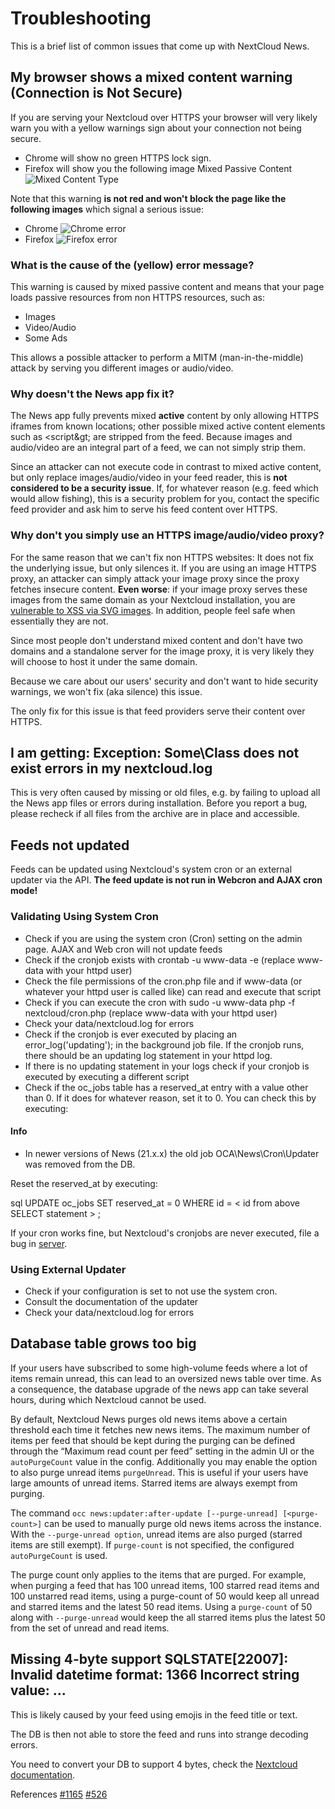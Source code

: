 # Troubleshooting

This is a brief list of common issues that come up with NextCloud News. 

## My browser shows a mixed content warning (Connection is Not Secure)

If you are serving your Nextcloud over HTTPS your browser will very likely warn you with a yellow warnings sign about your connection not being secure.

 * Chrome will show no green HTTPS lock sign. 
 * Firefox will show you the following image Mixed Passive Content ![Mixed Content Type](https://ffp4g1ylyit3jdyti1hqcvtb-wpengine.netdna-ssl.com/security/files/2015/10/mixed-passive-click1-600x221.png)

Note that this warning **is not red and won't block the page like the following images** which signal a serious issue:

 * Chrome ![Chrome error](https://www.inmotionhosting.com/support/images/stories/website/errors/ssl/chrome-self-signed-ssl-warning.png)
 * Firefox ![Firefox error](https://www.howtogeek.com/wp-content/uploads/2014/02/650x367xchrome-mixed-content-https-problem.png.pagespeed.gp+jp+jw+pj+js+rj+rp+rw+ri+cp+md.ic.r_lQiZiq38.png)

### What is the cause of the (yellow) error message?

This warning is caused by mixed passive content and means that your page loads passive resources from non HTTPS resources, such as:

* Images
* Video/Audio
* Some Ads

This allows a possible attacker to perform a MITM (man-in-the-middle) attack by serving you different images or audio/video.

### Why doesn't the News app fix it?

The News app fully prevents mixed **active** content by only allowing HTTPS iframes from known locations; other possible mixed active content elements such as &lt;script\&gt; are stripped from the feed. Because images and audio/video are an integral part of a feed, we can not simply strip them.

Since an attacker can not execute code in contrast to mixed active content, but only replace images/audio/video in your feed reader, this is **not considered to be a security issue**. If, for whatever reason (e.g. feed which would allow fishing), this is a security problem for you, contact the specific feed provider and ask him to serve his feed content over HTTPS.

### Why don't you simply use an HTTPS image/audio/video proxy?


For the same reason that we can't fix non HTTPS websites: It does not fix the underlying issue, but only silences it. If you are using an image HTTPS proxy, an attacker can simply attack your image proxy since the proxy fetches insecure content. **Even worse**: if your image proxy serves these images from the same domain as your Nextcloud installation, you are [vulnerable to XSS via SVG images](https://www.owasp.org/images/0/03/Mario_Heiderich_OWASP_Sweden_The_image_that_called_me.pdf). In addition, people feel safe when essentially they are not.

Since most people don't understand mixed content and don't have two domains and a standalone server for the image proxy, it is very likely they will choose to host it under the same domain.

Because we care about our users' security and don't want to hide security warnings, we won't fix (aka silence) this issue.

The only fix for this issue is that feed providers serve their content over HTTPS.

## I am getting: Exception: Some\Class does not exist errors in my nextcloud.log

This is very often caused by missing or old files, e.g. by failing to upload all the News app files or errors during installation. Before you report a bug, please recheck if all files from the archive are in place and accessible.

## Feeds not updated

Feeds can be updated using Nextcloud's system cron or an external updater via the API. **The feed update is not run in Webcron and AJAX cron mode!**

### Validating Using System Cron

* Check if you are using the system cron (Cron) setting on the admin page. AJAX and Web cron will not update feeds
* Check if the cronjob exists with crontab -u www-data -e (replace www-data with your httpd user)
* Check the file permissions of the cron.php file and if www-data (or whatever your httpd user is called like) can read and execute that script
* Check if you can execute the cron with sudo -u www-data php -f nextcloud/cron.php (replace www-data with your  httpd user)
* Check your data/nextcloud.log for errors
* Check if the cronjob is ever executed by placing an error_log('updating'); in the background job file. If the cronjob runs, there should be an updating log statement in your httpd log.
* If there is no updating statement in your logs check if your cronjob is executed by executing a different script
* Check if the oc_jobs table has a reserved_at entry with a value other than 0. If it does for whatever reason, set it to 0. You can check this by executing:

#### Info

* In newer versions of News (21.x.x) the old job OCA\News\Cron\Updater was removed from the DB.

Reset the reserved_at by executing:

   sql UPDATE oc_jobs SET reserved_at = 0 WHERE id = < id from above SELECT statement > ;

If your cron works fine, but Nextcloud's cronjobs are never executed, file a bug in [server](https://github.com/nextcloud/server/).

### Using External Updater

* Check if your configuration is set to not use the system cron.
* Consult the documentation of the updater
* Check your data/nextcloud.log for errors

## Database table grows too big

If your users have subscribed to some high-volume feeds where a lot of items remain unread, this can lead to an oversized news table over time. As a consequence, the database upgrade of the news app can take several hours, during which Nextcloud cannot be used.

By default, Nextcloud News purges old news items above a certain threshold each time it fetches new news items. The maximum number of items per feed that should be kept during the purging can be defined through the “Maximum read count per feed” setting in the admin UI or the `autoPurgeCount` value in the config. Additionally you may enable the option to also purge unread items `purgeUnread`. This is useful if your users have large amounts of unread items. Starred items are always exempt from purging.

The command `occ news:updater:after-update [--purge-unread] [<purge-count>]` can be used to manually purge old news items across the instance. With the `--purge-unread option`, unread items are also purged (starred items are still exempt). If `purge-count` is not specified, the configured `autoPurgeCount` is used.

The purge count only applies to the items that are purged. For example, when purging a feed that has 100 unread items, 100 starred read items and 100 unstarred read items, using a purge-count of 50 would keep all unread and starred items and the latest 50 read items. Using a `purge-count` of 50 along with `--purge-unread` would keep the all starred items plus the latest 50 from the set of unread and read items.

## Missing 4-byte support SQLSTATE[22007]: Invalid datetime format: 1366 Incorrect string value: ...

This is likely caused by your feed using emojis in the feed title or text.

The DB is then not able to store the feed and runs into strange decoding errors.

You need to convert your DB to support 4 bytes, check the [Nextcloud documentation](https://docs.nextcloud.com/server/stable/admin_manual/configuration_database/mysql_4byte_support.html).

References [#1165](https://github.com/nextcloud/news/issues/1165) [#526](https://github.com/nextcloud/news/issues/526)